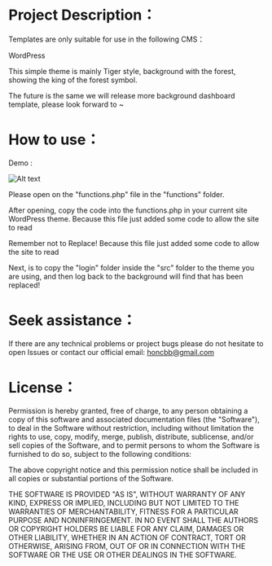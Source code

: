 

# Project  Description：

Templates are only suitable for use in the following CMS：

WordPress

This simple theme is mainly Tiger style, background with the forest, showing the king of the forest symbol.

The future is the same we will release more background dashboard template, please look forward to ~


# How to use：

Demo :

![Alt text](https://i.imgur.com/DD3FjdU.jpg)


Please open on the "functions.php" file in the "functions" folder.

After opening, copy the code into the functions.php in your current site WordPress theme. Because this file just added some code to allow the site to read

Remember not to Replace! Because this file just added some code to allow the site to read

Next, is to copy the "login" folder inside the "src" folder to the theme you are using, and then log back to the background will find that has been replaced!


# Seek assistance：

If there are any technical problems or project bugs please do not hesitate to open Issues or contact our official email: honcbb@gmail.com

# License：

Permission is hereby granted, free of charge, to any person
obtaining a copy of this software and associated documentation
files (the "Software"), to deal in the Software without
restriction, including without limitation the rights to use,
copy, modify, merge, publish, distribute, sublicense, and/or sell
copies of the Software, and to permit persons to whom the
Software is furnished to do so, subject to the following
conditions:

The above copyright notice and this permission notice shall be
included in all copies or substantial portions of the Software.

THE SOFTWARE IS PROVIDED "AS IS", WITHOUT WARRANTY OF ANY KIND,
EXPRESS OR IMPLIED, INCLUDING BUT NOT LIMITED TO THE WARRANTIES
OF MERCHANTABILITY, FITNESS FOR A PARTICULAR PURPOSE AND
NONINFRINGEMENT. IN NO EVENT SHALL THE AUTHORS OR COPYRIGHT
HOLDERS BE LIABLE FOR ANY CLAIM, DAMAGES OR OTHER LIABILITY,
WHETHER IN AN ACTION OF CONTRACT, TORT OR OTHERWISE, ARISING
FROM, OUT OF OR IN CONNECTION WITH THE SOFTWARE OR THE USE OR
OTHER DEALINGS IN THE SOFTWARE.
